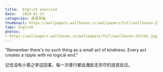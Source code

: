 ```yaml
---
title:  English exercise
date:   2019-01-25
categories: 英语早操
thumbnail: https://wallpapers.wallhaven.cc/wallpapers/full/wallhaven-253702.jpg
tags: English
photos:
- https://wallpapers.wallhaven.cc/wallpapers/full/wallhaven-253702.jpg
---
```


"Remember there's no such thing as a small act of kindness. Every act creates a ripple with no logical end."
<p>记住没有小善之举这回事，每一次善行都会激起无穷尽的连锁反应。</p>

